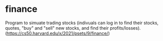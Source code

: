 # finance
Program to simuate trading stocks (indivuals can log in to find their stocks, quotes, "buy" and "sell" new stocks, and find their profits/losses).
(https://cs50.harvard.edu/x/2021/psets/9/finance/)
